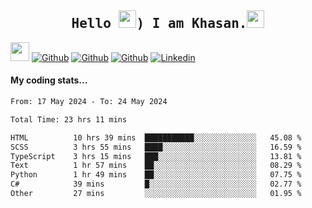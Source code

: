 <h2 align='center'><samp><strong>Hello <img src="https://media.giphy.com/media/hvRJCLFzcasrR4ia7z/giphy.gif" width="28px" height="28px">) I am Khasan.<img height="28px" src="https://emojis.slackmojis.com/emojis/images/1531849430/4246/blob-sunglasses.gif?1531849430"></strong></samp></h2>

<img src="https://media.giphy.com/media/WUlplcMpOCEmTGBtBW/giphy.gif" width="30">  [![Github](https://img.shields.io/github/followers/khasanrashidov?label=Follow%20Me&style=social)](https://github.com/khasanrashidov)  [![Github](https://img.shields.io/github/stars/khasanrashidov?affiliations=OWNER&style=social)](https://github.com/khasanrashidov)  [![Github](https://img.shields.io/github/watchers/khasanrashidov/khasanrashidov?style=social)](https://github.com/khasanrashidov) [![Linkedin](https://img.shields.io/badge/LinkedIn-Khasan%20Rashidov-blue?logo=Linkedin&logoColor=blue&labelColor=black&style=flat-square)](https://www.linkedin.com/in/khasanr)  

#### My coding stats...
<!--START_SECTION:waka-->

```txt
From: 17 May 2024 - To: 24 May 2024

Total Time: 23 hrs 11 mins

HTML          10 hrs 39 mins  ███████████░░░░░░░░░░░░░░   45.08 %
SCSS          3 hrs 55 mins   ████░░░░░░░░░░░░░░░░░░░░░   16.59 %
TypeScript    3 hrs 15 mins   ███░░░░░░░░░░░░░░░░░░░░░░   13.81 %
Text          1 hr 57 mins    ██░░░░░░░░░░░░░░░░░░░░░░░   08.29 %
Python        1 hr 49 mins    ██░░░░░░░░░░░░░░░░░░░░░░░   07.75 %
C#            39 mins         █░░░░░░░░░░░░░░░░░░░░░░░░   02.77 %
Other         27 mins         ░░░░░░░░░░░░░░░░░░░░░░░░░   01.95 %
```

<!--END_SECTION:waka-->

<!---
khasanrashidov/khasanrashidov is a ✨ special ✨ repository because its `README.md` (this file) appears on your GitHub profile.
You can click the Preview link to take a look at your changes.
--->
